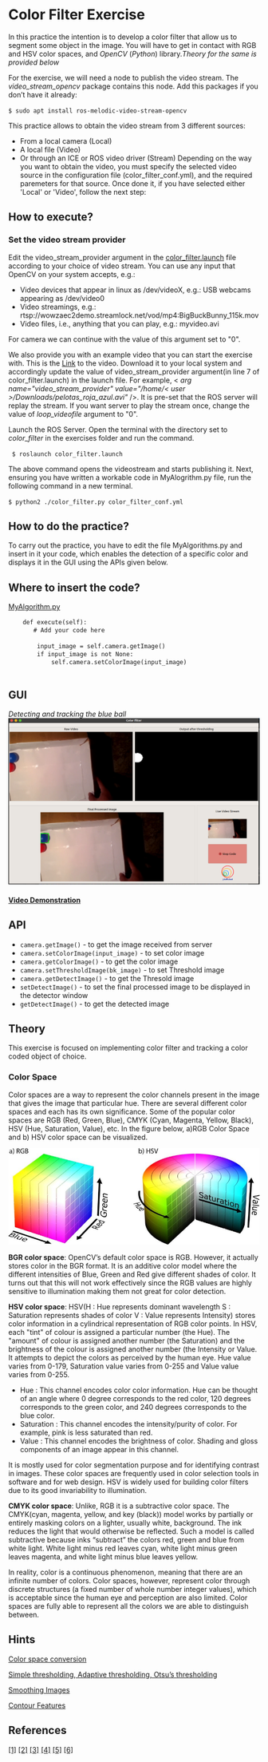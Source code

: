 # Color Filter Exercise
		
In this practice the intention is to develop a color filter that allow us to segment some object in the image. You will have to get in contact with RGB and HSV color spaces, and *OpenCV* (*Python*) library.*Theory for the same is provided below*

For the exercise, we will need a node to publish the video stream. The *video_stream_opencv* package contains this node.
Add this packages if you don’t have it already:

`$ sudo apt install ros-melodic-video-stream-opencv`

<!--
For the realization of the practice, you are provided of a framework written in python that collects the images and allows its visualization. These images will be collected through several specific videos for this practice (pelota_roja.avi and pelotas_roja_azul.avi), although you could use your own videos instead or even a camera.

If you want to find the optimum values for your filter (in order to segment a concrete object) you can launch in a terminal the colorTuner component as follows (remember to run cameraserver tool as shown in line 39):

`$ colorTuner color_tuner_conf.yml`
-->

This practice allows to obtain the video stream from 3 different sources:
- From a local camera (Local)
- A local file (Video)
- Or through an ICE or ROS video driver (Stream)
Depending on the way you want to obtain the video, you must specify the selected video
source in the configuration file (color_filter_conf.yml), and the required paremeters for that source. 
Once done it, if you have selected either 'Local' or 'Video', follow the next step:

## How to execute?
### Set the video stream provider
Edit the video_stream_provider argument in the [color_filter.launch](color_filter.launch) file according to your choice of video stream.
You can use any input that OpenCV on your system accepts, e.g.:
- Video devices that appear in linux as /dev/videoX, e.g.: USB webcams appearing as /dev/video0
- Video streamings, e.g.: rtsp://wowzaec2demo.streamlock.net/vod/mp4:BigBuckBunny_115k.mov
- Video files, i.e., anything that you can play, e.g.: myvideo.avi

For camera we can continue with the value of this argument set to "0".

We also provide you with an example video that you can start the exercise with. This is the [Link](http://wiki.jderobot.org/store/amartinflorido/uploads/curso/pelotas_roja_azul.avi) to the video. Download it to your local system and accordingly update the value of video_stream_provider argument(in line 7 of color_filter.launch) in the launch file. For example, < *arg name="video_stream_provider" value="/home/< user >/Downloads/pelotas_roja_azul.avi"* />. It is pre-set that the ROS server will replay the stream. If you want server to play the stream once, change the value of *loop_videofile* argument to "0". 

Launch the ROS Server. Open the terminal with the directory set to *color_filter* in the exercises folder and run the command. 

` $ roslaunch color_filter.launch`

The above command opens the videostream and starts publishing it.
Next, ensuring you have written a workable code in MyAlogrithm.py file, run the following command in a new terminal.

`$ python2 ./color_filter.py color_filter_conf.yml`

<!--
If the selected video source is 'Stream', you must do the following:

First of all, ensure you have put the correct path in the configuraton file (cameraserver_conf.cfg) 
to the video over you want to apply the filter, and comment the line that access your local camera. This is:
```
[EXAMPLE]

CameraSrv.Camera.0.Uri = /home/username/Desktop/pelota_roja.avi
#CameraSrv.Camera.0.Uri=0
```

Once done it, in a terminal launch cameraserver component (ICE driver):
`$ cameraserver cameraserver_conf.cfg`

In other terminal launch the color_filter component:
`$ python2 ./color_filter.py color_filter_conf.yml`
-->

## How to do the practice?

To carry out the practice, you have to edit the file MyAlgorithms.py and insert in it your code, which enables the detection of a specific color and displays it in the GUI using the APIs given below.

## Where to insert the code?
[MyAlgorithm.py](MyAlgorithm.py)

```
    def execute(self):
       # Add your code here

        input_image = self.camera.getImage()
        if input_image is not None:
            self.camera.setColorImage(input_image)
	  
```
## GUI
*Detecting and tracking the blue ball*
![GUI_Demo](resources/guidemo.png)

#### [Video Demonstration](https://youtu.be/gzALLE2jlRI)


## API
* `camera.getImage()` - to get the image received from server
* `camera.setColorImage(input_image)` - to set color image
* `camera.getColorImage()` - to get the color image
* `camera.setThresholdImage(bk_image)` - to set Threshold image
* `camera.getDetectImage()` - to get the Thresold image
* `setDetectImage()` - to set the final processed image to be displayed in the detector window 
* `getDetectImage()` - to get the detected image


## Theory
This exercise is focused on implementing color filter and tracking a color coded object of choice.
### Color Space
Color spaces are a way to represent the color channels present in the image that gives the image that particular hue. There are several different color spaces and each has its own significance.
Some of the popular color spaces are RGB (Red, Green, Blue), CMYK (Cyan, Magenta, Yellow, Black), HSV (Hue, Saturation, Value), etc. In the figure below, a)RGB Color Space and b) HSV color space can be visualized.

![color space](resources/colorspace.jpg)

**BGR color space**: OpenCV’s default color space is RGB. However, it actually stores color in the BGR format. It is an additive color model where the different intensities of Blue, Green and Red give different shades of color. It turns out that this will not work effectively since the RGB values are highly sensitive to illumination making them not great for color detection.

**HSV color space**: HSV(H : Hue represents dominant wavelength S : Saturation represents shades of color V : Value represents Intensity) stores color information in a cylindrical representation of RGB color points. In HSV, each "tint" of colour is assigned a particular number (the Hue). The "amount" of colour is assigned another number (the Saturation) and the brightness of the colour is assigned another number (the Intensity or Value. It attempts to depict the colors as perceived by the human eye. Hue value varies from 0-179, Saturation value varies from 0-255 and Value value varies from 0-255. 

- Hue : This channel encodes color color information. Hue can be thought of an angle where 0 degree corresponds to the red color, 120 degrees corresponds to the green color, and 240 degrees corresponds to the blue color.
- Saturation : This channel encodes the intensity/purity of color. For example, pink is less saturated than red.
- Value : This channel encodes the brightness of color. Shading and gloss components of an image appear in this channel.

It is mostly used for color segmentation purpose and for identifying contrast in images. These color spaces are frequently used in color selection tools in software and for web design. HSV is widely used for building color filters due to its good invariability to illumination.

**CMYK color space**: Unlike, RGB it is a subtractive color space. The CMYK(cyan, magenta, yellow, and key (black)) model works by partially or entirely masking colors on a lighter, usually white, background. The ink reduces the light that would otherwise be reflected. Such a model is called subtractive because inks “subtract” the colors red, green and blue from white light. White light minus red leaves cyan, white light minus green leaves magenta, and white light minus blue leaves yellow.

In reality, color is a continuous phenomenon, meaning that there are an infinite number of colors. Color spaces, however, represent color through discrete structures (a fixed number of whole number integer values), which is acceptable since the human eye and perception are also limited. Color spaces are fully able to represent all the colors we are able to distinguish between.


## Hints

[Color space conversion](https://opencv-python-tutroals.readthedocs.io/en/latest/py_tutorials/py_imgproc/py_colorspaces/py_colorspaces.html)

[Simple thresholding, Adaptive thresholding, Otsu’s thresholding](https://opencv-python-tutroals.readthedocs.io/en/latest/py_tutorials/py_imgproc/py_thresholding/py_thresholding.html)

[Smoothing Images](https://opencv-python-tutroals.readthedocs.io/en/latest/py_tutorials/py_imgproc/py_filtering/py_filtering.html)

[Contour Features](https://opencv-python-tutroals.readthedocs.io/en/latest/py_tutorials/py_imgproc/py_contours/py_contour_features/py_contour_features.html)

## References
[[1]](https://www.geeksforgeeks.org/color-spaces-in-opencv-python/) [[2]](https://www.learnopencv.com/invisibility-cloak-using-color-detection-and-segmentation-with-opencv/) [[3]](https://www.learnopencv.com/color-spaces-in-opencv-cpp-python/) [[4]](https://opencv-python-tutroals.readthedocs.io/en/latest/index.html) [[5]](https://www.geeksforgeeks.org/python-visualizing-image-in-different-color-spaces/?ref=rp) [[6]](https://realpython.com/python-opencv-color-spaces/)

